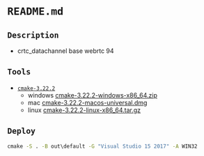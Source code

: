 # `README.md`

## `Description`

- crtc_datachannel base webrtc 94

## `Tools`

- [`cmake-3.22.2`](https://cmake.org/files/v3.22/)
  - windows [cmake-3.22.2-windows-x86_64.zip](https://cmake.org/files/v3.22/cmake-3.22.2-windows-x86_64.zip)
  - mac [cmake-3.22.2-macos-universal.dmg](https://cmake.org/files/v3.22/cmake-3.22.2-macos-universal.dmg)
  - linux [cmake-3.22.2-linux-x86_64.tar.gz](https://cmake.org/files/v3.22/cmake-3.22.2-linux-x86_64.tar.gz)

## `Deploy`

```cmd
cmake -S . -B out\default -G "Visual Studio 15 2017" -A WIN32 
```
